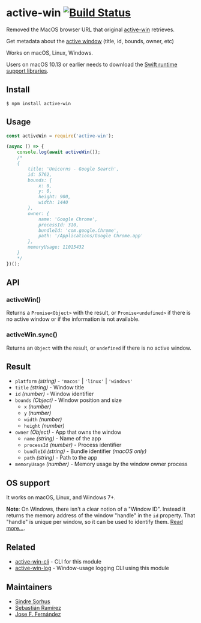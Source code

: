 # active-win [![Build Status](https://travis-ci.org/jffernandez/active-win.svg?branch=no-macos-url)](https://travis-ci.org/jffernandez/active-win)

Removed the MacOS browser URL that original [active-win](https://github.com/sindresorhus/active-win) retrieves.

Get metadata about the [active window](https://en.wikipedia.org/wiki/Active_window) (title, id, bounds, owner, etc)

Works on macOS, Linux, Windows.

Users on macOS 10.13 or earlier needs to download the [Swift runtime support libraries](https://support.apple.com/kb/DL1998).

## Install

```
$ npm install active-win
```

## Usage

```js
const activeWin = require('active-win');

(async () => {
	console.log(await activeWin());
	/*
	{
		title: 'Unicorns - Google Search',
		id: 5762,
		bounds: {
			x: 0,
			y: 0,
			height: 900,
			width: 1440
		},
		owner: {
			name: 'Google Chrome',
			processId: 310,
			bundleId: 'com.google.Chrome',
			path: '/Applications/Google Chrome.app'
		},
		memoryUsage: 11015432
	}
	*/
})();
```


## API

### activeWin()

Returns a `Promise<Object>` with the result, or `Promise<undefined>` if there is no active window or if the information is not available.

### activeWin.sync()

Returns an `Object` with the result, or `undefined` if there is no active window.

## Result

- `platform` *(string)* - `'macos'` | `'linux'` | `'windows'`
- `title` *(string)* - Window title
- `id` *(number)* - Window identifier
- `bounds` *(Object)* - Window position and size
	- `x` *(number)*
	- `y` *(number)*
	- `width` *(number)*
	- `height` *(number)*
- `owner` *(Object)* - App that owns the window
	- `name` *(string)* - Name of the app
	- `processId` *(number)* - Process identifier
	- `bundleId` *(string)* - Bundle identifier *(macOS only)*
	- `path` *(string)* - Path to the app
- `memoryUsage` *(number)* - Memory usage by the window owner process

## OS support

It works on macOS, Linux, and Windows 7+.

**Note**: On Windows, there isn't a clear notion of a "Window ID". Instead it returns the memory address of the window "handle" in the `id` property. That "handle" is unique per window, so it can be used to identify them. [Read more…](https://msdn.microsoft.com/en-us/library/windows/desktop/ms632597(v=vs.85).aspx#window_handle).

## Related

- [active-win-cli](https://github.com/sindresorhus/active-win-cli) - CLI for this module
- [active-win-log](https://github.com/uglow/active-win-log) - Window-usage logging CLI using this module

## Maintainers

- [Sindre Sorhus](https://github.com/sindresorhus)
- [Sebastián Ramírez](https://github.com/tiangolo)
- [Jose F. Fernández](https://github.com/jffernandez)
